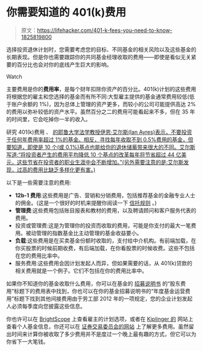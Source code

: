 # 你需要知道的 401(k)费用

> 原文：<https://lifehacker.com/401-k-fees-you-need-to-know-1825819800>

选择投资退休计划时，您需要考虑您的目标、不同基金的相关风险以及这些基金的长期表现。但是你也需要跟踪你的共同基金经理收取的费用——即使是看似无关紧要的百分比也会对你的底线产生巨大的影响。

Watch

主要费用是你的**费用率**，是每个财年扣除你资产的百分比。401(k)计划的这些费用将根据您的雇主和您选择的基金而有所不同:大型雇主提供的基金通常费用较低(低于账户余额的 1%)，因为总体上管理的资产更多，而较小的公司可能提供高达 2%的费用以弥补较低的资产水平。虽然百分之二的费用可能看起来不多，但在 35 年的时间里，它会吃掉你一半的收入。

研究 401(k)费用 、 [的耶鲁大学法学教授伊恩·艾尔斯(Ian Ayres)表示，不要投资于任何年费用率超过 1%的基金。相反，寻找每年收取不到 0.5%费用的基金，但要知道，即使是 10 个(或 0.1%)基点也能给你的退休储蓄带来很大的不同。艾尔斯写道:“将投资者产生的费用平均降低 10 个基点的改革每年将节省超过 44 亿美元，这些节省在投资者的职业生涯中会不断增加。”(另外需要注意的是:艾尔斯发现，过高的费用比缺乏多样化更有害。)](https://www.npr.org/2015/10/30/453163154/when-high-fees-stink-up-your-401-k-what-you-can-do)

以下是一些需要注意的费用:

*   **12b-1 费用**:这些费用是广告、营销和分销费用，包括推荐基金的金融专业人士的佣金。(这是一个很好的时机来提醒你阅读一下 [信托规则](https://twocents.lifehacker.com/the-death-of-the-fiduciary-rule-is-bad-news-for-your-re-1823837417) 。)
*   **管理费**:这些费用包括账目报表和教材的费用，以及聘请顾问和客户服务代表的费用。
*   投资或管理费:这是为管理你的投资而收取的费用，可能是你支付的最大一笔费用。被动管理的指数基金比主动管理的基金收益要小。
*   **负载**:这些费用是在买卖基金份额时收取的，支付给中介机构。有前端加载，在你买股票的时候前期收费，有后端加载，在你看股票的时候收费。这些不包括在您的费用比率中。
*   服务费用:这些费用会因计划发起人而异，但如果需要的话，从 401(k)贷款的相关费用就是一个例子。它们不包括在你的费用比率中。

如果你不知道你的基金收取什么费用，你可以在基金的 [招募说明书](https://www.sec.gov/answers/mfinfo.htm) 的“股东费用”标题下的费用表中找到，你也可以在你的基金招募说明书的“年度基金运营费用”标题下找到其他间接费用由于劳工部 2012 年的一项规定，您的企业计划发起人必须每季度向您披露这些信息。

你也许可以在 [BrightScope](https://www.brightscope.com/) 上查看雇主的计划选项，或者在 [Kiplinger 的](https://www.kiplinger.com/tool/investing/T041-S001-mutual-fund-finder/index.php) 网站上查看个人基金信息，你还可以在 [证券交易委员会的网站](https://www.sec.gov/fast-answers/answersmffeeshtm.html#salesloads) 上了解更多费用。虽然留出时间来计算你被收取了多少费用并不是度过一个晚上最有趣的方式，但它可以为你省下一大笔钱。